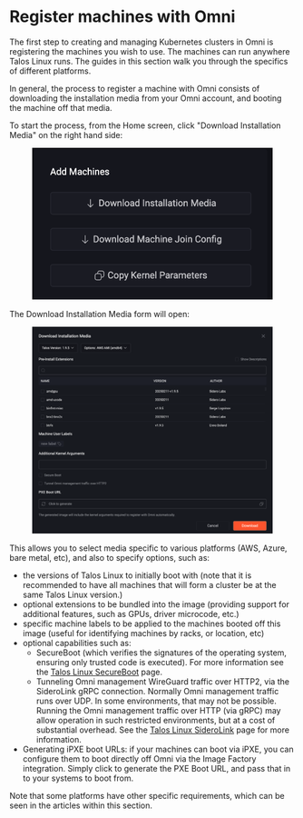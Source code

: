 # Register machines with Omni

The first step to creating and managing Kubernetes clusters in Omni is registering the machines you wish to use. The machines can run anywhere Talos Linux runs. The guides in this section walk you through the specifics of different platforms.

In general, the process to register a machine with Omni consists of downloading the installation media from your Omni account, and booting the machine off that media.

To start the process, from the Home screen, click "Download Installation Media" on the right hand side:

<figure><img src="../../.gitbook/assets/image (1) (1) (1) (1).png" alt=""><figcaption></figcaption></figure>

The Download Installation Media form will open:

<figure><img src="../../.gitbook/assets/image (1) (1).png" alt=""><figcaption></figcaption></figure>

This allows you to select media specific to various platforms (AWS, Azure, bare metal, etc), and also to specify options, such as:

* the versions of Talos Linux to initially boot with (note that it is recommended to have all machines that will form a cluster be at the same Talos Linux version.)
* optional extensions to be bundled into the image (providing support for additional features, such as GPUs, driver microcode, etc.)
* specific machine labels to be applied to the machines booted off this image (useful for identifying machines by racks, or location, etc)
* optional capabilities such as:
  * &#x20;SecureBoot (which verifies the signatures of the operating system, ensuring only trusted code is executed). For more information see the [Talos Linux SecureBoot](https://www.talos.dev/latest/talos-guides/install/bare-metal-platforms/secureboot/) page.
  * Tunneling Omni management WireGuard traffic over HTTP2, via the SideroLink gRPC connection. Normally Omni  management traffic runs over UDP. In some environments, that may not be possible. Running the Omni management traffic over HTTP (via gRPC) may allow operation in such restricted environments, but at a cost of substantial overhead. See the [Talos Linux SideroLink](https://www.talos.dev/latest/talos-guides/network/siderolink/) page for more information.
* Generating iPXE boot URLs: if your machines can boot via iPXE, you can configure them to boot directly off Omni via the Image Factory integration. Simply click to generate the PXE Boot URL, and pass that in to your systems to boot from.

Note that some platforms have other specific requirements, which can be seen in the articles within this section.
